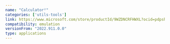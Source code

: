 ```yaml
---
name: "Calculator²"
categories: ['utils-tools']
link: https://www.microsoft.com/store/productId/9WZDNCRFHWXL?ocid=pdpshare
compatibility: emulation
versionFrom: "2022.911.0.0"
type: applications
---
```


